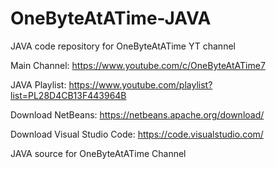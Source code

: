 # OneByteAtATime-JAVA
JAVA code repository for OneByteAtATime YT channel

Main Channel: https://www.youtube.com/c/OneByteAtATime7

JAVA Playlist: https://www.youtube.com/playlist?list=PL28D4CB13F443964B

Download NetBeans: https://netbeans.apache.org/download/

Download Visual Studio Code: https://code.visualstudio.com/

JAVA source for OneByteAtATime Channel

